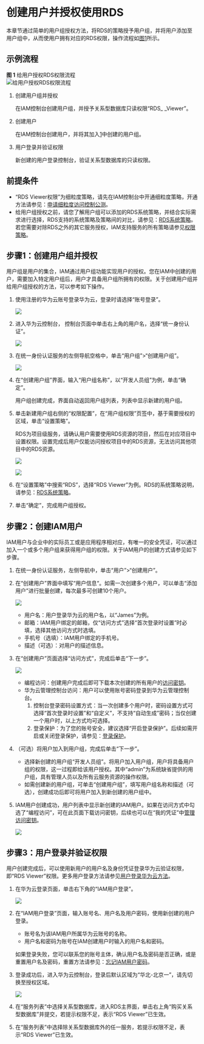 # 创建用户并授权使用RDS<a name="rds_pg_07_0002"></a>

本章节通过简单的用户组授权方法，将RDS的策略授予用户组，并将用户添加至用户组中，从而使用户拥有对应的RDS权限，操作流程如[图1](#rds_07_0002_zh-cn_topic_0172661625_fig15451536531)所示。

## 示例流程<a name="rds_07_0002_zh-cn_topic_0172661625_section10309404"></a>

**图 1**  给用户授权RDS权限流程<a name="rds_07_0002_zh-cn_topic_0172661625_fig15451536531"></a>  
![](figures/给用户授权RDS权限流程.png "给用户授权RDS权限流程")

1.  <a name="rds_07_0002_zh-cn_topic_0172661625_li10176121316284"></a>创建用户组并授权

    在IAM控制台创建用户组，并授予关系型数据库只读权限“RDS_ _Viewer”。

2.  创建用户

    在IAM控制台创建用户，并将其加入[1](#rds_07_0002_zh-cn_topic_0172661625_li10176121316284)中创建的用户组。

3.  用户登录并验证权限

    新创建的用户登录控制台，验证关系型数据库的只读权限。


## 前提条件<a name="rds_07_0002_zh-cn_topic_0172661625_section25675773"></a>

-   “RDS Viewer权限”为细粒度策略，请先在IAM控制台中开通细粒度策略，开通方法请参见：[申请细粒度访问控制公测](https://support.huaweicloud.com/usermanual-iam/iam_01_019.html)。
-   给用户组授权之前，请您了解用户组可以添加的RDS系统策略，并结合实际需求进行选择，RDS支持的系统策略及策略间的对比，请参见：[RDS系统策略](https://support.huaweicloud.com/productdesc-rds/rds_01_0017.html)。若您需要对除RDS之外的其它服务授权，IAM支持服务的所有策略请参见[权限策略](https://support.huaweicloud.com/usermanual-permissions/zh-cn_topic_0063498930.html)。

## 步骤1：创建用户组并授权<a name="rds_07_0002_zh-cn_topic_0172661625_section29755367"></a>

用户组是用户的集合，IAM通过用户组功能实现用户的授权。您在IAM中创建的用户，需要加入特定用户组后，用户才具备用户组所拥有的权限。关于创建用户组并给用户组授权的方法，可以参考如下操作。

1.  使用注册的华为云账号登录华为云，登录时请选择“账号登录”。

    ![](figures/1-0.png)

2.  进入华为云控制台， 控制台页面中单击右上角的用户名，选择“统一身份认证”。

    ![](figures/2.png)

3.  在统一身份认证服务的左侧导航空格中，单击“用户组”\>“创建用户组”。

    ![](figures/创建用户组.png)

4.  在“创建用户组”界面，输入“用户组名称”，以“开发人员组”为例，单击“确定”。

    用户组创建完成，界面自动返回用户组列表，列表中显示新建的用户组。

5.  单击新建用户组右侧的“权限配置”，在“用户组权限”页签中，基于需要授权的区域，单击“设置策略”。

    RDS为项目级服务，请确认用户需要使用RDS资源的项目，然后在对应项目中设置权限。设置完成后用户仅能访问授权项目中的RDS资源，无法访问其他项目中的RDS资源。

    ![](figures/权限配置.png)

    ![](figures/设置策略.png)

6.  在“设置策略”中搜索“RDS”，选择“RDS Viewer”为例。RDS的系统策略说明，请参见：[RDS系统策略](https://support.huaweicloud.com/productdesc-rds/rds_01_0017.html)。
7.  单击“确定”，完成用户组授权。

## 步骤2：创建IAM用户<a name="rds_07_0002_zh-cn_topic_0172661625_section66471715"></a>

IAM用户与企业中的实际员工或是应用程序相对应，有唯一的安全凭证，可以通过加入一个或多个用户组来获得用户组的权限。关于IAM用户的创建方式请参见如下步骤。

1.  在统一身份认证服务，左侧导航中，单击“用户”\>“创建用户”。
2.  在“创建用户”界面中填写“用户信息“。如需一次创建多个用户，可以单击“添加用户”进行批量创建，每次最多可创建10个用户。

    ![](figures/3.png)

    -   用户名：用户登录华为云的用户名，以“James”为例。
    -   邮箱：IAM用户绑定的邮箱，仅“访问方式”选择“首次登录时设置”时必填，选择其他访问方式时选填。
    -   手机号（选填）：IAM用户绑定的手机号。
    -   描述（可选）：对用户的描述信息。

3.  在“创建用户”页面选择“访问方式”，完成后单击“下一步”。

    ![](figures/4.png)

    -   编程访问：创建用户完成后即可下载本次创建的所有用户的[访问密钥](https://support.huaweicloud.com/usermanual-ca/zh-cn_topic_0046606340.html)。
    -   华为云管理控制台访问：用户可以使用账号密码登录到华为云管理控制台。
        1.  控制台登录密码设置方式：当一次创建多个用户时，密码设置方式可选择“首次登录时设置”和“自定义”，不支持“自动生成”密码；当仅创建一个用户时，以上方式均可选择。
        2.  登录保护：为了您的账号安全，建议选择“开启登录保护”。后续如需开启或关闭登录保护，请参见：[登录保护](https://support.huaweicloud.com/usermanual-iam/zh-cn_topic_0079477316.html)。

4.  （可选）将用户加入到用户组，完成后单击“下一步”。
    -   选择新创建的用户组“开发人员组”。将用户加入用户组，用户将具备用户组的权限，这一过程即给该用户授权。其中“admin”为系统缺省提供的用户组，具有管理人员以及所有云服务资源的操作权限。
    -   如需创建新的用户组，可单击“创建用户组”，填写用户组名称和描述（可选），创建成功后即可将用户加入到新创建的用户组中。

5.  IAM用户创建成功，用户列表中显示新创建的IAM用户。如果在访问方式中勾选了“编程访问”，可在此页面下载访问密钥，后续也可以在“我的凭证”中[管理访问密钥](https://support.huaweicloud.com/usermanual-ca/zh-cn_topic_0046606340.html)。

    ![](figures/5.png)


## 步骤3：用户登录并验证权限<a name="rds_07_0002_zh-cn_topic_0172661625_section61374531"></a>

用户创建完成后，可以使用新用户的用户名及身份凭证登录华为云验证权限，即“RDS Viewer”权限。更多用户登录方法请参见[用户登录华为云方法](https://support.huaweicloud.com/qs-iam/iam_01_0031.html#section2)。

1.  在华为云登录页面，单击右下角的“IAM用户登录”。

    ![](figures/6-1.png)

2.  在“IAM用户登录”页面，输入账号名、用户名及用户密码，使用新创建的用户登录。

    -   账号名为该IAM用户所属华为云账号的名称。
    -   用户名和密码为账号在IAM创建用户时输入的用户名和密码。

    如果登录失败，您可以联系您的账号主体，确认用户名及密码是否正确，或是重置用户名及密码，重置方法请参见：[忘记IAM用户密码](https://support.huaweicloud.com/iam_faq/iam_01_0314.html#section1)。

3.  登录成功后，进入华为云控制台，登录后默认区域为“华北-北京一”，请先切换至授权区域。

    ![](figures/7.png)

4.  在“服务列表”中选择关系型数据库，进入RDS主界面，单击右上角“购买关系型数据库”并提交，若提示权限不足，表示“RDS Viewer”已生效。
5.  在“服务列表”中选择除关系型数据库外的任一服务，若提示权限不足，表示“RDS Viewer”已生效。

